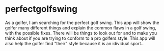 # perfectgolfswing

As a golfer, I am searching for the perfect golf swing.
This app will show the golfer many different things and explain the common flaws in a golf swing, with the possible fixes.
There will be things to look out for and to make you think about if you are trying to conform to a pro golfers style.
This app will also help the golfer find "their" style because it is an idividual sport..
